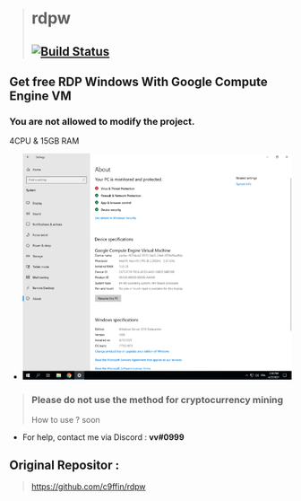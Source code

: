 > # rdpw
> ## [![Build Status](https://travis-ci.org/joemccann/dillinger.svg?branch=master)](https://github.com/c9ffin/rdpw/blob/main/.circleci/config.yml)
## Get free RDP Windows With Google Compute Engine VM
### You are not allowed to modify the project.
4CPU & 15GB RAM
* <img src="/screenshot.png" alt="" width="504" height="403" />
> ### Please do not use the method for cryptocurrency mining
> How to use ? soon
- For help, contact me via Discord : **vv#0999**
## Original Repositor :
> https://github.com/c9ffin/rdpw

